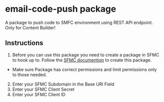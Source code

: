 # email-code-push package

A package to push code to SMFC environment using REST API endpoint. Only for Content Builder!

## Instructions

1. Before you can use this package you need to create a package in SFMC to hook up to. Follow the [SFMC documention](https://developer.salesforce.com/docs/atlas.en-us.mc-app-development.meta/mc-app-development/index.htm) to create this package.
  - Make sure Package has correct permissions and limit permissions only to those needed.

2. Enter your SFMC Subdomain in the Base URI Field
3. Enter your SFMC Client Secret
4. Enter your SFMC Client ID
